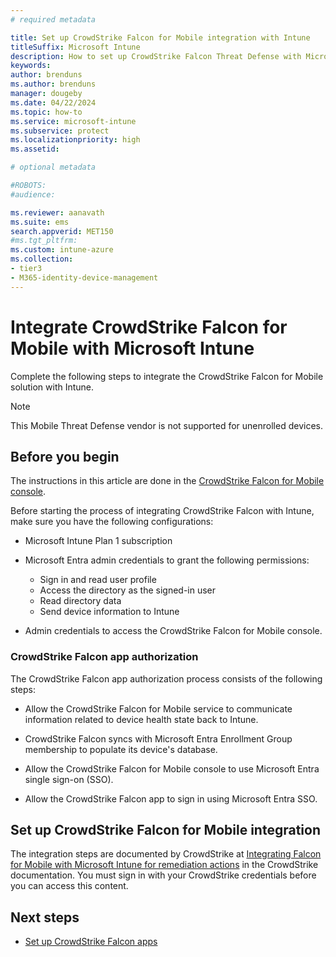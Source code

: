 ```yaml
---
# required metadata

title: Set up CrowdStrike Falcon for Mobile integration with Intune
titleSuffix: Microsoft Intune
description: How to set up CrowdStrike Falcon Threat Defense with Microsoft Intune to control mobile device access to your corporate resources.
keywords:
author: brenduns
ms.author: brenduns
manager: dougeby
ms.date: 04/22/2024
ms.topic: how-to
ms.service: microsoft-intune
ms.subservice: protect
ms.localizationpriority: high
ms.assetid:

# optional metadata

#ROBOTS:
#audience:

ms.reviewer: aanavath
ms.suite: ems
search.appverid: MET150
#ms.tgt_pltfrm:
ms.custom: intune-azure
ms.collection:
- tier3
- M365-identity-device-management
---
```


# Integrate CrowdStrike Falcon for Mobile with Microsoft Intune

Complete the following steps to integrate the CrowdStrike Falcon for Mobile solution with Intune.

> [!NOTE]
>
> This Mobile Threat Defense vendor is not supported for unenrolled devices.

## Before you begin

The instructions in this article are done in the [CrowdStrike Falcon for Mobile console](https://falcon.crowdstrike.com).

Before starting the process of integrating CrowdStrike Falcon with Intune, make sure you have the following configurations:

- Microsoft Intune Plan 1 subscription
- Microsoft Entra admin credentials to grant the following permissions:

  - Sign in and read user profile
  - Access the directory as the signed-in user
  - Read directory data
  - Send device information to Intune

- Admin credentials to access the CrowdStrike Falcon for Mobile console.

### CrowdStrike Falcon app authorization

The CrowdStrike Falcon app authorization process consists of the following steps:

- Allow the CrowdStrike Falcon for Mobile service to communicate information related to device health state back to Intune.

- CrowdStrike Falcon syncs with Microsoft Entra Enrollment Group membership to populate its device's database.

- Allow the CrowdStrike Falcon for Mobile console to use Microsoft Entra single sign-on (SSO).

- Allow the CrowdStrike Falcon app to sign in using Microsoft Entra SSO.

## Set up CrowdStrike Falcon for Mobile integration

The integration steps are documented by CrowdStrike at [Integrating Falcon for Mobile with Microsoft Intune for remediation actions](https://falcon.crowdstrike.com/documentation/page/odf8977b/integrating-falcon-for-mobile-with-microsoft-intune-for-remediation-actions) in the CrowdStrike documentation. You must sign in with your CrowdStrike credentials before you can access this content.

## Next steps

- [Set up CrowdStrike Falcon apps](mtd-apps-ios-app-configuration-policy-add-assign.md)
